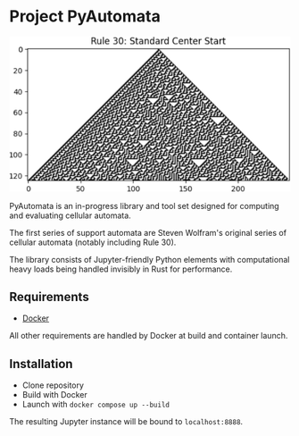 # Project PyAutomata

<p align="center">
  <img src="https://github.com/Michael-C-Buckley/pyautomata/blob/master/resources/rule30-250.png" alt="Wolfram Rule 30" />
</p>

PyAutomata is an in-progress library and tool set designed for computing and evaluating cellular automata.

The first series of support automata are Steven Wolfram's original series of cellular automata (notably including Rule 30).

The library consists of Jupyter-friendly Python elements with computational heavy loads being handled invisibly in Rust for performance.

## Requirements

* [Docker](https://docs.docker.com/engine/install/)

All other requirements are handled by Docker at build and container launch.

## Installation

* Clone repository
* Build with Docker
* Launch with `docker compose up --build`

The resulting Jupyter instance will be bound to `localhost:8888`.